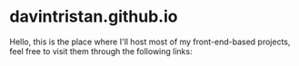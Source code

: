 # davintristan.github.io
Hello, this is the place where I'll host most of my front-end-based projects, feel free to visit them through the following links:
